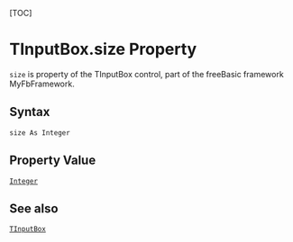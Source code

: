 [TOC]
# TInputBox.size Property

`size` is property of the TInputBox control, part of the freeBasic framework MyFbFramework.
## Syntax
```freeBasic
size As Integer
```
## Property Value
[`Integer`]("https://www.freebasic.net/wiki/KeyPgInteger")
## See also
[`TInputBox`](TInputBox.md)
